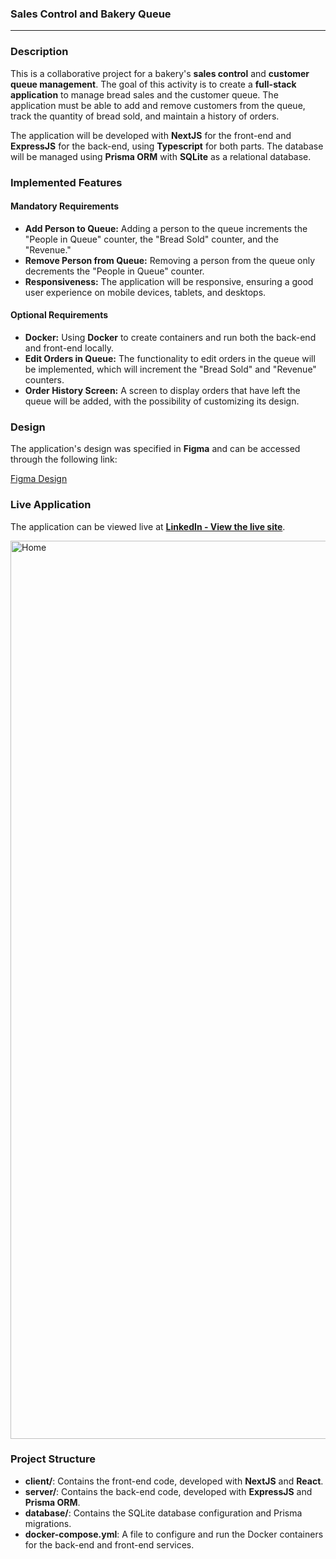 ### Sales Control and Bakery Queue

---

### Description

This is a collaborative project for a bakery's **sales control** and **customer queue management**. The goal of this activity is to create a **full-stack application** to manage bread sales and the customer queue. The application must be able to add and remove customers from the queue, track the quantity of bread sold, and maintain a history of orders.

The application will be developed with **NextJS** for the front-end and **ExpressJS** for the back-end, using **Typescript** for both parts. The database will be managed using **Prisma ORM** with **SQLite** as a relational database.

### Implemented Features

#### Mandatory Requirements

* **Add Person to Queue:** Adding a person to the queue increments the "People in Queue" counter, the "Bread Sold" counter, and the "Revenue."
* **Remove Person from Queue:** Removing a person from the queue only decrements the "People in Queue" counter.
* **Responsiveness:** The application will be responsive, ensuring a good user experience on mobile devices, tablets, and desktops.

#### Optional Requirements

* **Docker:** Using **Docker** to create containers and run both the back-end and front-end locally.
* **Edit Orders in Queue:** The functionality to edit orders in the queue will be implemented, which will increment the "Bread Sold" and "Revenue" counters.
* **Order History Screen:** A screen to display orders that have left the queue will be added, with the possibility of customizing its design.

### Design

The application's design was specified in **Figma** and can be accessed through the following link:

[Figma Design](https://www.figma.com/design/j8n0tlrXRZEk9R7IYUThs1/La-Padarie?node-id=2027-5&t=BG2t6UHN6Xm853K4-0)

### Live Application

The application can be viewed live at [**LinkedIn - View the live site**](https://www.linkedin.com/posts/mikelly-correia-75b85a203_ol%C3%A1-pessoal-gostaria-de-compartilhar-activity-7208165518682296321-oLf3?utm_source=share&utm_medium=member_desktop).

<img width="1920" height="1437" alt="Home" src="https://github.com/user-attachments/assets/d344bfc8-7928-4d13-8de7-2fd0419a8531" />

### Project Structure

* **client/**: Contains the front-end code, developed with **NextJS** and **React**.
* **server/**: Contains the back-end code, developed with **ExpressJS** and **Prisma ORM**.
* **database/**: Contains the SQLite database configuration and Prisma migrations.
* **docker-compose.yml**: A file to configure and run the Docker containers for the back-end and front-end services.


